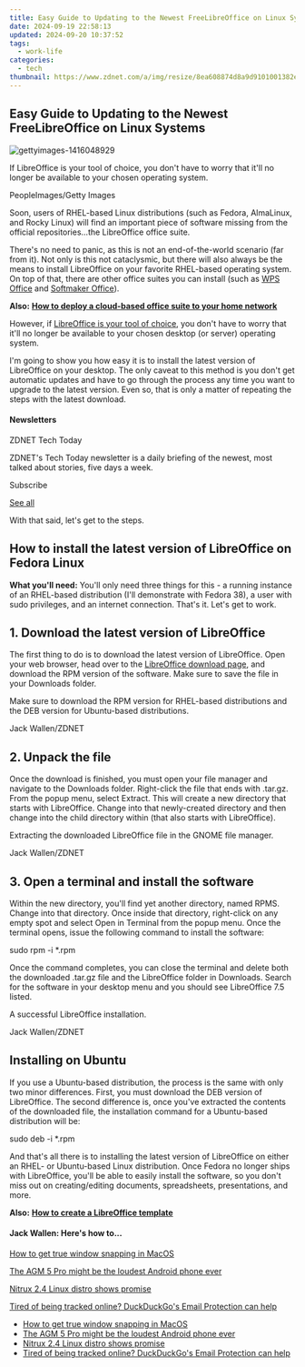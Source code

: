 ```yaml
---
title: Easy Guide to Updating to the Newest FreeLibreOffice on Linux Systems
date: 2024-09-19 22:58:13
updated: 2024-09-20 10:37:52
tags:
  - work-life
categories:
  - tech
thumbnail: https://www.zdnet.com/a/img/resize/8ea608874d8a9d9101001382e1cc9cd2f9e097d4/2023/06/12/54ab6084-d4ec-463d-b9e0-fcf3b839cf96/gettyimages-1416048929.jpg?width=278&height=156&fit=crop&auto=webp
---
```


## Easy Guide to Updating to the Newest FreeLibreOffice on Linux Systems

![gettyimages-1416048929](https://www.zdnet.com/a/img/resize/3b26eb7c0e2a75ee2dc929b2e839740646de79a3/2023/06/12/54ab6084-d4ec-463d-b9e0-fcf3b839cf96/gettyimages-1416048929.jpg?auto=webp&width=1280)

If LibreOffice is your tool of choice, you don't have to worry that it'll no longer be available to your chosen operating system.

PeopleImages/Getty Images

Soon, users of RHEL-based Linux distributions (such as Fedora, AlmaLinux, and Rocky Linux) will find an important piece of software missing from the official repositories…the LibreOffice office suite.

There's no need to panic, as this is not an end-of-the-world scenario (far from it). Not only is this not cataclysmic, but there will also always be the means to install LibreOffice on your favorite RHEL-based operating system. On top of that, there are other office suites you can install (such as [WPS Office](https://tools.techidaily.com/wps/products/) and [Softmaker Office](https://www.softmaker.de/softmaker-office)).

**Also:** [**How to deploy a cloud-based office suite to your home network**](https://www.zdnet.com/article/how-to-deploy-a-cloud-based-office-suite-to-your-home-network/)

However, if [LibreOffice is your tool of choice](https://www.zdnet.com/article/how-to-add-fields-to-a-libreoffice-document/), you don't have to worry that it'll no longer be available to your chosen desktop (or server) operating system.

I'm going to show you how easy it is to install the latest version of LibreOffice on your desktop. The only caveat to this method is you don't get automatic updates and have to go through the process any time you want to upgrade to the latest version. Even so, that is only a matter of repeating the steps with the latest download.

#### Newsletters

ZDNET Tech Today

ZDNET's Tech Today newsletter is a daily briefing of the newest, most talked about stories, five days a week.

 Subscribe

[See all](https://www.zdnet.com/newsletters/)

With that said, let's get to the steps.

## How to install the latest version of LibreOffice on Fedora Linux

**What you'll need:** You'll only need three things for this - a running instance of an RHEL-based distribution (I'll demonstrate with Fedora 38), a user with sudo privileges, and an internet connection. That's it. Let's get to work.

## 1\. Download the latest version of LibreOffice

The first thing to do is to download the latest version of LibreOffice. Open your web browser, head over to the [LibreOffice download page](https://www.libreoffice.org/download/download-libreoffice/), and download the RPM version of the software. Make sure to save the file in your Downloads folder.

Make sure to download the RPM version for RHEL-based distributions and the DEB version for Ubuntu-based distributions.

Jack Wallen/ZDNET

## 2\. Unpack the file

Once the download is finished, you must open your file manager and navigate to the Downloads folder. Right-click the file that ends with .tar.gz. From the popup menu, select Extract. This will create a new directory that starts with LibreOffice. Change into that newly-created directory and then change into the child directory within (that also starts with LibreOffice).

Extracting the downloaded LibreOffice file in the GNOME file manager.

Jack Wallen/ZDNET

## 3\. Open a terminal and install the software

Within the new directory, you'll find yet another directory, named RPMS. Change into that directory. Once inside that directory, right-click on any empty spot and select Open in Terminal from the popup menu. Once the terminal opens, issue the following command to install the software:

sudo rpm -i *.rpm

Once the command completes, you can close the terminal and delete both the downloaded .tar.gz file and the LibreOffice folder in Downloads. Search for the software in your desktop menu and you should see LibreOffice 7.5 listed.

A successful LibreOffice installation.

Jack Wallen/ZDNET

## Installing on Ubuntu

If you use a Ubuntu-based distribution, the process is the same with only two minor differences. First, you must download the DEB version of LibreOffice. The second difference is, once you've extracted the contents of the downloaded file, the installation command for a Ubuntu-based distribution will be:

sudo deb -i *.rpm

And that's all there is to installing the latest version of LibreOffice on either an RHEL- or Ubuntu-based Linux distribution. Once Fedora no longer ships with LibreOffice, you'll be able to easily install the software, so you don't miss out on creating/editing documents, spreadsheets, presentations, and more.

**Also:** [**How to create a LibreOffice template**](https://www.zdnet.com/home-and-office/work-life/how-to-create-a-libreoffice-template/)

#### Jack Wallen: Here's how to...

[How to get true window snapping in MacOS](https://www.zdnet.com/article/how-to-get-true-window-snapping-in-macos/ "How to get true window snapping in MacOS")

[The AGM 5 Pro might be the loudest Android phone ever](https://www.zdnet.com/article/the-agm-5-pro-might-be-the-loudest-android-phone-ever/ "The AGM 5 Pro might be the loudest Android phone ever")

[Nitrux 2.4 Linux distro shows promise](https://www.zdnet.com/article/nitrux-2-4-linux-distribution-shows-promise-but-seems-rough-around-the-edges/ "Nitrux 2.4 Linux distro shows promise")

[Tired of being tracked online? DuckDuckGo's Email Protection can help](https://www.zdnet.com/article/tired-of-being-tracked-online-duckduckgos-email-protection-can-help/ "Tired of being tracked online? DuckDuckGo's Email Protection can help")

* [How to get true window snapping in MacOS](https://www.zdnet.com/article/how-to-get-true-window-snapping-in-macos/ "How to get true window snapping in MacOS")
* [The AGM 5 Pro might be the loudest Android phone ever](https://www.zdnet.com/article/the-agm-5-pro-might-be-the-loudest-android-phone-ever/ "The AGM 5 Pro might be the loudest Android phone ever")
* [Nitrux 2.4 Linux distro shows promise](https://www.zdnet.com/article/nitrux-2-4-linux-distribution-shows-promise-but-seems-rough-around-the-edges/ "Nitrux 2.4 Linux distro shows promise")
* [Tired of being tracked online? DuckDuckGo's Email Protection can help](https://www.zdnet.com/article/tired-of-being-tracked-online-duckduckgos-email-protection-can-help/ "Tired of being tracked online? DuckDuckGo's Email Protection can help")

<ins class="adsbygoogle"
     style="display:block"
     data-ad-format="autorelaxed"
     data-ad-client="ca-pub-7571918770474297"
     data-ad-slot="1223367746"></ins>



<ins class="adsbygoogle"
     style="display:block"
     data-ad-client="ca-pub-7571918770474297"
     data-ad-slot="8358498916"
     data-ad-format="auto"
     data-full-width-responsive="true"></ins>
